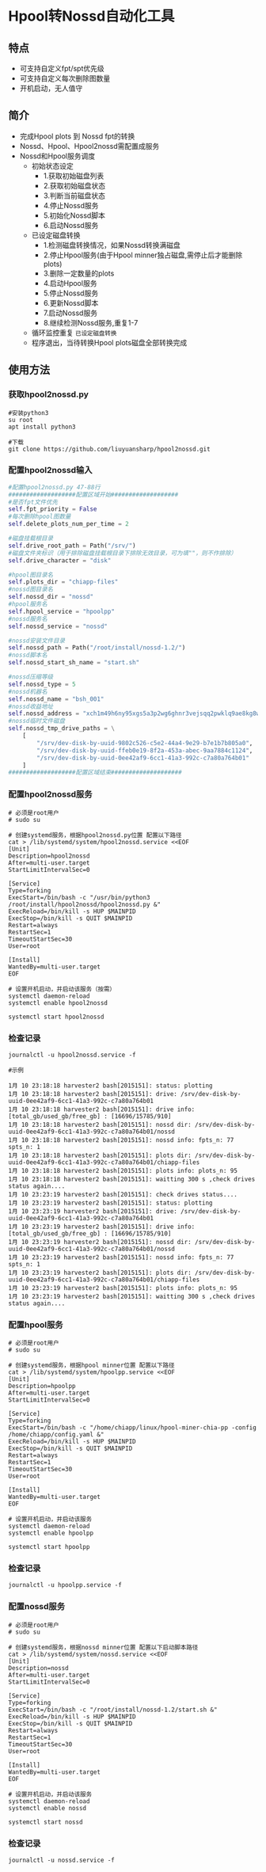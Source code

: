# Hpool转Nossd自动化工具

## 特点
- 可支持自定义fpt/spt优先级
- 可支持自定义每次删除图数量
- 开机启动，无人值守
## 简介
- 完成Hpool plots 到 Nossd fpt的转换
- Nossd、Hpool、Hpool2nossd需配置成服务
- Nossd和Hpool服务调度
    - 初始状态设定
        - 1.获取初始磁盘列表
        - 2.获取初始磁盘状态
        - 3.判断当前磁盘状态
        - 4.停止Nossd服务
        - 5.初始化Nossd脚本
        - 6.启动Nossd服务
    - 已设定磁盘转换
        - 1.检测磁盘转换情况，如果Nossd转换满磁盘
        - 2.停止Hpool服务(由于Hpool minner独占磁盘,需停止后才能删除plots)
        - 3.删除一定数量的plots
        - 4.启动Hpool服务
        - 5.停止Nossd服务
        - 6.更新Nossd脚本
        - 7.启动Nossd服务
        - 8.继续检测Nossd服务,重复1-7
    - 循环监控重复 `已设定磁盘转换` 
    - 程序退出，当待转换Hpool plots磁盘全部转换完成
## 使用方法

### 获取hpool2nossd.py
```
#安装python3
su root
apt install python3

#下载
git clone https://github.com/liuyuansharp/hpool2nossd.git
```
### 配置hpool2nossd输入
``` python
#配置hpool2nossd.py 47-88行
###################配置区域开始###################
#是否fpt文件优先
self.fpt_priority = False
#每次删除hpool图数量
self.delete_plots_num_per_time = 2

#磁盘挂载根目录
self.drive_root_path = Path("/srv/")
#磁盘文件夹标识（用于排除磁盘挂载根目录下排除无效目录，可为填""，则不作排除）
self.drive_character = "disk"

#hpool图目录名
self.plots_dir = "chiapp-files"
#nossd图目录名
self.nossd_dir = "nossd"
#hpool服务名
self.hpool_service = "hpoolpp"
#nossd服务名
self.nossd_service = "nossd"

#nossd安装文件目录
self.nossd_path = Path("/root/install/nossd-1.2/")
#nossd脚本名
self.nossd_start_sh_name = "start.sh"

#nossd压缩等级
self.nossd_type = 5
#nossd机器名
self.nossd_name = "bsh_001"
#nossd收益地址
self.nossd_address = "xch1m49h6ny95xgs5a3p2wg6ghnr3vejsqq2pwklq9ae8kg8wgkfujcs26djuq"
#nossd临时文件磁盘
self.nossd_tmp_drive_paths = \
    [
        "/srv/dev-disk-by-uuid-9802c526-c5e2-44a4-9e29-b7e1b7b805a0",
        "/srv/dev-disk-by-uuid-ffeb0e19-8f2a-453a-abec-9aa7884c1124",
        "/srv/dev-disk-by-uuid-0ee42af9-6cc1-41a3-992c-c7a80a764b01"
    ]
###################配置区域结束####################

```

### 配置hpool2nossd服务
```
# 必须是root用户
# sudo su

# 创建systemd服务，根据hpool2nossd.py位置 配置以下路径
cat > /lib/systemd/system/hpool2nossd.service <<EOF
[Unit]
Description=hpool2nossd
After=multi-user.target
StartLimitIntervalSec=0

[Service]
Type=forking
ExecStart=/bin/bash -c "/usr/bin/python3 /root/install/hpool2nossd/hpool2nossd.py &"
ExecReload=/bin/kill -s HUP $MAINPID
ExecStop=/bin/kill -s QUIT $MAINPID
Restart=always
RestartSec=1
TimeoutStartSec=30
User=root

[Install]
WantedBy=multi-user.target
EOF

# 设置开机启动，并启动该服务（按需）
systemctl daemon-reload
systemctl enable hpool2nossd

systemctl start hpool2nossd
```
### 检查记录
```
journalctl -u hpool2nossd.service -f
```

```
#示例

1月 10 23:18:18 harvester2 bash[2015151]: status: plotting
1月 10 23:18:18 harvester2 bash[2015151]: drive: /srv/dev-disk-by-uuid-0ee42af9-6cc1-41a3-992c-c7a80a764b01
1月 10 23:18:18 harvester2 bash[2015151]: drive info: [total_gb/used_gb/free_gb] : [16696/15785/910]
1月 10 23:18:18 harvester2 bash[2015151]: nossd dir: /srv/dev-disk-by-uuid-0ee42af9-6cc1-41a3-992c-c7a80a764b01/nossd
1月 10 23:18:18 harvester2 bash[2015151]: nossd info: fpts_n: 77 spts_n: 1
1月 10 23:18:18 harvester2 bash[2015151]: plots dir: /srv/dev-disk-by-uuid-0ee42af9-6cc1-41a3-992c-c7a80a764b01/chiapp-files
1月 10 23:18:18 harvester2 bash[2015151]: plots info: plots_n: 95
1月 10 23:18:18 harvester2 bash[2015151]: waitting 300 s ,check drives status again....
1月 10 23:23:19 harvester2 bash[2015151]: check drives status....
1月 10 23:23:19 harvester2 bash[2015151]: status: plotting
1月 10 23:23:19 harvester2 bash[2015151]: drive: /srv/dev-disk-by-uuid-0ee42af9-6cc1-41a3-992c-c7a80a764b01
1月 10 23:23:19 harvester2 bash[2015151]: drive info: [total_gb/used_gb/free_gb] : [16696/15785/910]
1月 10 23:23:19 harvester2 bash[2015151]: nossd dir: /srv/dev-disk-by-uuid-0ee42af9-6cc1-41a3-992c-c7a80a764b01/nossd
1月 10 23:23:19 harvester2 bash[2015151]: nossd info: fpts_n: 77 spts_n: 1
1月 10 23:23:19 harvester2 bash[2015151]: plots dir: /srv/dev-disk-by-uuid-0ee42af9-6cc1-41a3-992c-c7a80a764b01/chiapp-files
1月 10 23:23:19 harvester2 bash[2015151]: plots info: plots_n: 95
1月 10 23:23:19 harvester2 bash[2015151]: waitting 300 s ,check drives status again....
```

### 配置hpool服务
```
# 必须是root用户
# sudo su

# 创建systemd服务，根据hpool minner位置 配置以下路径
cat > /lib/systemd/system/hpoolpp.service <<EOF
[Unit]
Description=hpoolpp
After=multi-user.target
StartLimitIntervalSec=0

[Service]
Type=forking
ExecStart=/bin/bash -c "/home/chiapp/linux/hpool-miner-chia-pp -config /home/chiapp/config.yaml &" 
ExecReload=/bin/kill -s HUP $MAINPID
ExecStop=/bin/kill -s QUIT $MAINPID
Restart=always
RestartSec=1
TimeoutStartSec=30
User=root

[Install]
WantedBy=multi-user.target
EOF

# 设置开机启动，并启动该服务
systemctl daemon-reload
systemctl enable hpoolpp

systemctl start hpoolpp
```

### 检查记录
```
journalctl -u hpoolpp.service -f
```

### 配置nossd服务
```
# 必须是root用户
# sudo su

# 创建systemd服务，根据nossd minner位置 配置以下启动脚本路径
cat > /lib/systemd/system/nossd.service <<EOF
[Unit]
Description=nossd
After=multi-user.target
StartLimitIntervalSec=0

[Service]
Type=forking
ExecStart=/bin/bash -c "/root/install/nossd-1.2/start.sh &"  
ExecReload=/bin/kill -s HUP $MAINPID
ExecStop=/bin/kill -s QUIT $MAINPID
Restart=always
RestartSec=1
TimeoutStartSec=30
User=root

[Install]
WantedBy=multi-user.target
EOF

# 设置开机启动，并启动该服务
systemctl daemon-reload
systemctl enable nossd

systemctl start nossd
```

### 检查记录
```
journalctl -u nossd.service -f
```
